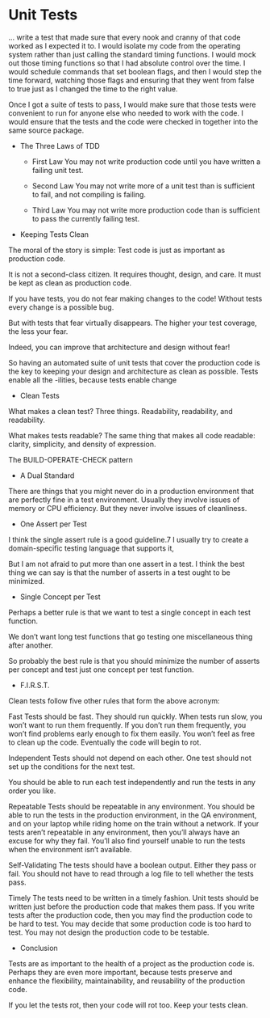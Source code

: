 # Unit Tests

... write a test that made sure that every nook and cranny of that code worked as I expected it to. I would isolate my code from the operating system rather than just calling the standard timing functions. I would mock out those timing functions so that I had absolute control over the time. I would schedule commands that set boolean flags, and then I would step the time forward, watching those flags and ensuring that they went from false to true just as I changed the time to the right value.

Once I got a suite of tests to pass, I would make sure that those tests were convenient to run for anyone else who needed to work with the code. I would ensure that the tests and the code were checked in together into the same source package.

- The Three Laws of TDD

    - First Law You may not write production code until you have written a failing unit test.

    - Second Law You may not write more of a unit test than is sufficient to fail, and not compiling is failing.

    - Third Law You may not write more production code than is sufficient to pass the currently failing test.

- Keeping Tests Clean

The moral of the story is simple: Test code is just as important as production code.

It is not a second-class citizen. It requires thought, design, and care. It must be kept as clean as production code.
                
If you have tests, you do not fear making changes to the code! Without tests every change is a possible bug.
                
But with tests that fear virtually disappears. The higher your test coverage, the less your fear.
                
Indeed, you can improve that architecture and design without fear!
                
So having an automated suite of unit tests that cover the production code is the key to keeping your design and architecture as clean as possible. Tests enable all the -ilities, because tests enable change

- Clean Tests

What makes a clean test? Three things. Readability, readability, and readability.

What makes tests readable? The same thing that makes all code readable: clarity, simplicity, and density of expression.

The BUILD-OPERATE-CHECK pattern

- A Dual Standard

There are things that you might never do in a production environment that are perfectly fine in a test environment. Usually they involve issues of memory or CPU efficiency. But they never involve issues of cleanliness.

- One Assert per Test

I think the single assert rule is a good guideline.7 I usually try to create a domain-specific testing language that supports it,

But I am not afraid to put more than one assert in a test. I think the best thing we can say is that the number of asserts in a test ought to be minimized.

- Single Concept per Test

Perhaps a better rule is that we want to test a single concept in each test function.

We don’t want long test functions that go testing one miscellaneous thing after another.
                
So probably the best rule is that you should minimize the number of asserts per concept and test just one concept per test function.

- F.I.R.S.T.

Clean tests follow five other rules that form the above acronym:

Fast Tests should be fast. They should run quickly. When tests run slow, you won’t want to run them frequently. If you don’t run them frequently, you won’t find problems early enough to fix them easily. You won’t feel as free to clean up the code. Eventually the code will begin to rot.
                
Independent Tests should not depend on each other. One test should not set up the conditions for the next test.
                
You should be able to run each test independently and run the tests in any order you like.
                
Repeatable Tests should be repeatable in any environment. You should be able to run the tests in the production environment, in the QA environment, and on your laptop while riding home on the train without a network. If your tests aren’t repeatable in any environment, then you’ll always have an excuse for why they fail. You’ll also find yourself unable to run the tests when the environment isn’t available.
                
Self-Validating The tests should have a boolean output. Either they pass or fail. You should not have to read through a log file to tell whether the tests pass.
                
Timely The tests need to be written in a timely fashion. Unit tests should be written just before the production code that makes them pass. If you write tests after the production code, then you may find the production code to be hard to test. You may decide that some production code is too hard to test. You may not design the production code to be testable.

- Conclusion

Tests are as important to the health of a project as the production code is. Perhaps they are even more important, because tests preserve and enhance the flexibility, maintainability, and reusability of the production code.
                
If you let the tests rot, then your code will rot too. Keep your tests clean.